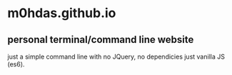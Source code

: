 # m0hdas.github.io
personal terminal/command line website
---
just a simple command line with no JQuery, no dependicies just vanilla JS (es6).
